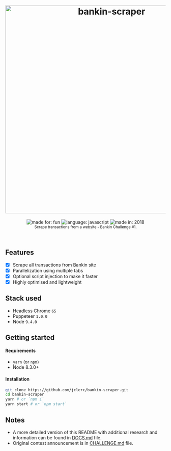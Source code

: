 <h1 align="center">
  <img alt="bankin-scraper" width="652" src="https://jclerc.github.io/assets/repos/banner/bankin-scraper.jpg">
  <br>
</h1>

<p align="center">
  <img alt="made for: fun" src="https://jclerc.github.io/assets/static/badges/made-for/fun.svg">
  <img alt="language: javascript" src="https://jclerc.github.io/assets/static/badges/language/javascript.svg">
  <img alt="made in: 2018" src="https://jclerc.github.io/assets/static/badges/made-in/2018.svg">
  <br>
  <sub>Scrape transactions from a website - Bankin Challenge #1.</sub>
</p>
<br>

## Features

- [x] Scrape all transactions from Bankin site
- [x] Parallelization using multiple tabs
- [x] Optional script injection to make it faster
- [x] Highly optimised and lightweight

## Stack used

- Headless Chrome `65`
- Puppeteer `1.0.0`
- Node `9.4.0`

## Getting started

#### Requirements

- `yarn` (or `npm`)
- Node 8.3.0+

#### Installation

```sh
git clone https://github.com/jclerc/bankin-scraper.git
cd bankin-scraper
yarn # or `npm i`
yarn start # or `npm start`
```

## Notes

- A more detailed version of this README with additional research and information can be found in [DOCS.md](/DOCS.md) file.
- Original contest announcement is in [CHALLENGE.md](/CHALLENGE.md) file.

